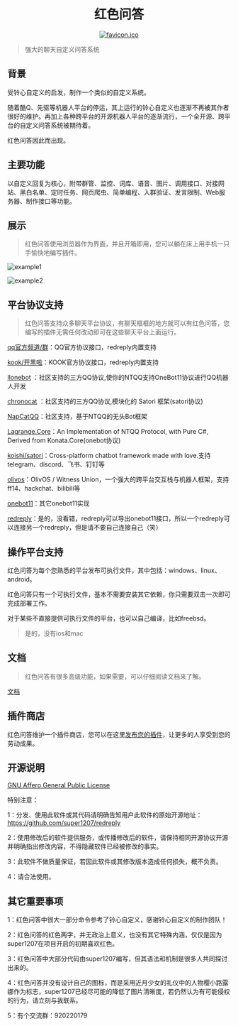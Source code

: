 <div align=center>
	<h1> 红色问答 </h1>
</div>

<div align=center>
	<a href="res/favicon.ico"><img src="res/favicon.ico" alt="favicon.ico" border="0" /></a>
</div>

> 强大的聊天自定义问答系统

## 背景

受铃心自定义的启发，制作一个类似的自定义系统。 <br />

随着酷Q、先驱等机器人平台的停运，其上运行的铃心自定义也逐渐不再被其作者很好的维护。再加上各种跨平台的开源机器人平台的逐渐流行，一个全开源、跨平台的自定义问答系统被期待着。<br />

红色问答因此而出现。

## 主要功能

以自定义回复为核心，附带群管、监控、词库、语音、图片、调用接口、对接网站、黑白名单、定时任务、网页爬虫、简单编程、入群验证、发言限制、Web服务器、制作接口等功能。<br />

## 展示

> 红色问答使用浏览器作为界面，并且开箱即用，您可以躺在床上用手机一只手愉快地编写插件。

![example1](https://github.com/user-attachments/assets/d11eafbe-70c6-4e37-b702-9ed135cefc8d)


![example2](https://github.com/user-attachments/assets/050046b3-5dd8-4255-bada-687e8f390fd2)

## 平台协议支持

> 红色问答支持众多聊天平台协议，有聊天框框的地方就可以有红色问答，您编写的插件无需任何改动即可在这些聊天平台上面运行。

[qq官方频道/群](https://q.qq.com/)：QQ官方协议接口，redreply内置支持

[kook/开黑啦](https://www.kookapp.cn/)：KOOK官方协议接口，redreply内置支持

[llonebot](https://github.com/LLOneBot/LLOneBot) ：社区支持的三方QQ协议,使你的NTQQ支持OneBot11协议进行QQ机器人开发

[chronocat](https://github.com/chrononeko/chronocat) ：社区支持的三方QQ协议,模块化的 Satori 框架(satori协议)

[NapCatQQ](https://github.com/NapNeko/NapCatQQ)：社区支持，基于NTQQ的无头Bot框架

[Lagrange.Core](https://github.com/LagrangeDev/Lagrange.Core)：An Implementation of NTQQ Protocol, with Pure C#, Derived from Konata.Core(onebot协议)

[koishi/satori](https://koishi.chat/)：Cross-platform chatbot framework made with love.支持telegram、discord、飞书、钉钉等

[olivos](https://github.com/OlivOS-Team/OlivOS)：OlivOS / Witness Union，一个强大的跨平台交互栈与机器人框架，支持ff14、hackchat、bilibili等

[onebot11](https://github.com/botuniverse/onebot-11)：其它onebot11实现

[redreply](https://github.com/super1207/redreply)：是的，没看错，redreply可以导出onebot11接口，所以一个redreply可以连接另一个redreply，但是请不要自己连接自己（笑）


## 操作平台支持

红色问答为每个您熟悉的平台发布可执行文件，其中包括：windows、linux、android。

红色问答只有一个可执行文件，基本不需要安装其它依赖，你只需要双击一次即可完成部署工作。

对于某些不直接提供可执行文件的平台，也可以自己编译，比如freebsd。

> 是的，没有ios和mac

## 文档

> 红色问答有很多高级功能，如果需要，可以仔细阅读文档来了解。

[文档](https://super1207.github.io/redreply)


## 插件商店

红色问答维护一个插件商店，您可以在这里[发布您的插件](https://github.com/super1207/redreplyhub)，让更多的人享受到您的劳动成果。


## 开源说明

[GNU Affero General Public License](https://en.wikipedia.org/wiki/GNU_Affero_General_Public_License)

特别注意：

1：分发、使用此软件或其代码请明确告知用户此软件的原始开源地址：https://github.com/super1207/redreply<br />

2：使用修改后的软件提供服务，或传播修改后的软件，请保持相同开源协议开源并明确指出修改内容，不得隐藏软件已经被修改的事实。<br />

3：此软件不做质量保证，若因此软件或其修改版本造成任何损失，概不负责。<br />

4：请合法使用。


## 其它重要事项

1：红色问答中很大一部分命令参考了铃心自定义，感谢铃心自定义的制作团队！<br />

2：红色问答的红色两字，并无政治上意义，也没有其它特殊内涵，仅仅是因为super1207在项目开启的初期喜欢红色。<br />

3：红色问答中大部分代码由super1207编写，但其语法和机制是很多人共同探讨出来的。<br />

4：红色问答并没有设计自己的图标，而是采用近月少女的礼仪中的人物樱小路露娜作为标志，super1207已经尽可能的降低了图片清晰度，若仍然认为有可能侵权的行为，请立刻与我联系。

5：有个交流群：920220179
